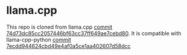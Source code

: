 # llama.cpp

This repo is cloned from llama.cpp [commit 74d73dc85cc2057446bf63cc37ff649ae7cebd80](https://github.com/ggerganov/llama.cpp/tree/74d73dc85cc2057446bf63cc37ff649ae7cebd80). It is compatible with llama-cpp-python [commit 7ecdd944624cbd49e4af0a5ce1aa402607d58dcc](https://github.com/abetlen/llama-cpp-python/commit/7ecdd944624cbd49e4af0a5ce1aa402607d58dcc)
